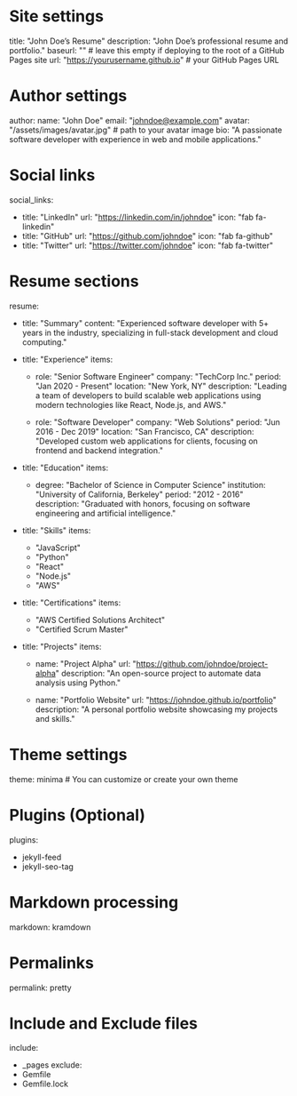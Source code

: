 # Site settings
title: "John Doe’s Resume"
description: "John Doe’s professional resume and portfolio."
baseurl: "" # leave this empty if deploying to the root of a GitHub Pages site
url: "https://yourusername.github.io" # your GitHub Pages URL

# Author settings
author:
  name: "John Doe"
  email: "johndoe@example.com"
  avatar: "/assets/images/avatar.jpg" # path to your avatar image
  bio: "A passionate software developer with experience in web and mobile applications."

# Social links
social_links:
  - title: "LinkedIn"
    url: "https://linkedin.com/in/johndoe"
    icon: "fab fa-linkedin"
  - title: "GitHub"
    url: "https://github.com/johndoe"
    icon: "fab fa-github"
  - title: "Twitter"
    url: "https://twitter.com/johndoe"
    icon: "fab fa-twitter"

# Resume sections
resume:
  - title: "Summary"
    content: "Experienced software developer with 5+ years in the industry, specializing in full-stack development and cloud computing."

  - title: "Experience"
    items:
      - role: "Senior Software Engineer"
        company: "TechCorp Inc."
        period: "Jan 2020 - Present"
        location: "New York, NY"
        description: "Leading a team of developers to build scalable web applications using modern technologies like React, Node.js, and AWS."

      - role: "Software Developer"
        company: "Web Solutions"
        period: "Jun 2016 - Dec 2019"
        location: "San Francisco, CA"
        description: "Developed custom web applications for clients, focusing on frontend and backend integration."

  - title: "Education"
    items:
      - degree: "Bachelor of Science in Computer Science"
        institution: "University of California, Berkeley"
        period: "2012 - 2016"
        description: "Graduated with honors, focusing on software engineering and artificial intelligence."

  - title: "Skills"
    items:
      - "JavaScript"
      - "Python"
      - "React"
      - "Node.js"
      - "AWS"

  - title: "Certifications"
    items:
      - "AWS Certified Solutions Architect"
      - "Certified Scrum Master"

  - title: "Projects"
    items:
      - name: "Project Alpha"
        url: "https://github.com/johndoe/project-alpha"
        description: "An open-source project to automate data analysis using Python."

      - name: "Portfolio Website"
        url: "https://johndoe.github.io/portfolio"
        description: "A personal portfolio website showcasing my projects and skills."

# Theme settings
theme: minima # You can customize or create your own theme

# Plugins (Optional)
plugins:
  - jekyll-feed
  - jekyll-seo-tag

# Markdown processing
markdown: kramdown

# Permalinks
permalink: pretty

# Include and Exclude files
include:
  - _pages
exclude:
  - Gemfile
  - Gemfile.lock
